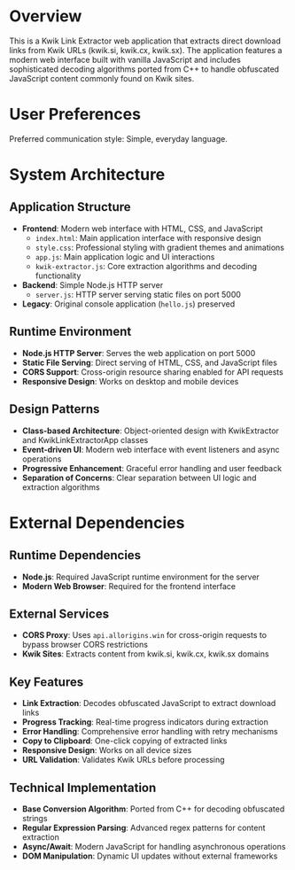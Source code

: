 # Overview

This is a Kwik Link Extractor web application that extracts direct download links from Kwik URLs (kwik.si, kwik.cx, kwik.sx). The application features a modern web interface built with vanilla JavaScript and includes sophisticated decoding algorithms ported from C++ to handle obfuscated JavaScript content commonly found on Kwik sites.

# User Preferences

Preferred communication style: Simple, everyday language.

# System Architecture

## Application Structure
- **Frontend**: Modern web interface with HTML, CSS, and JavaScript
  - `index.html`: Main application interface with responsive design
  - `style.css`: Professional styling with gradient themes and animations
  - `app.js`: Main application logic and UI interactions
  - `kwik-extractor.js`: Core extraction algorithms and decoding functionality
- **Backend**: Simple Node.js HTTP server
  - `server.js`: HTTP server serving static files on port 5000
- **Legacy**: Original console application (`hello.js`) preserved

## Runtime Environment
- **Node.js HTTP Server**: Serves the web application on port 5000
- **Static File Serving**: Direct serving of HTML, CSS, and JavaScript files
- **CORS Support**: Cross-origin resource sharing enabled for API requests
- **Responsive Design**: Works on desktop and mobile devices

## Design Patterns
- **Class-based Architecture**: Object-oriented design with KwikExtractor and KwikLinkExtractorApp classes
- **Event-driven UI**: Modern web interface with event listeners and async operations
- **Progressive Enhancement**: Graceful error handling and user feedback
- **Separation of Concerns**: Clear separation between UI logic and extraction algorithms

# External Dependencies

## Runtime Dependencies
- **Node.js**: Required JavaScript runtime environment for the server
- **Modern Web Browser**: Required for the frontend interface

## External Services
- **CORS Proxy**: Uses `api.allorigins.win` for cross-origin requests to bypass browser CORS restrictions
- **Kwik Sites**: Extracts content from kwik.si, kwik.cx, kwik.sx domains

## Key Features
- **Link Extraction**: Decodes obfuscated JavaScript to extract download links
- **Progress Tracking**: Real-time progress indicators during extraction
- **Error Handling**: Comprehensive error handling with retry mechanisms
- **Copy to Clipboard**: One-click copying of extracted links
- **Responsive Design**: Works on all device sizes
- **URL Validation**: Validates Kwik URLs before processing

## Technical Implementation
- **Base Conversion Algorithm**: Ported from C++ for decoding obfuscated strings
- **Regular Expression Parsing**: Advanced regex patterns for content extraction
- **Async/Await**: Modern JavaScript for handling asynchronous operations
- **DOM Manipulation**: Dynamic UI updates without external frameworks